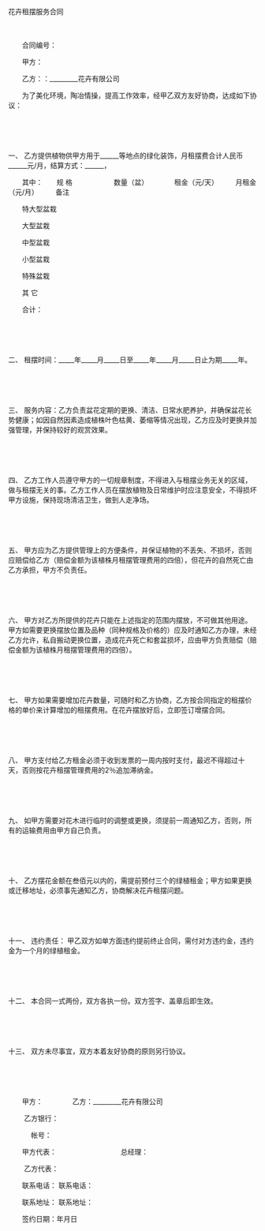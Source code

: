 



花卉租摆服务合同



 

　　

　　合同编号：　　

　　甲方：

　　乙方：：_________花卉有限公司　　

　　为了美化环境，陶冶情操，提高工作效率，经甲乙双方友好协商，达成如下协议：

　　

　　

一、
乙方提供植物供甲方用于______等地点的绿化装饰，月租摆费合计人民币______元/月，结算方式：______，

　　其中：　　规 格　　　　　　数量（盆）　　　　 租金（元/天）　　　月租金（元/月）　　　备注 

　　特大型盆栽 

　　大型盆栽 

　　中型盆栽 

　　小型盆栽 

　　特殊盆栽 

　　其 它 

　　合计：

　　

　　

二、
租摆时间：_____年_____月_____日至_____年_____月_____日止为期_____年。

　　

　　

三、
服务内容：乙方负责盆花定期的更换、清洁、日常水肥养护，并确保盆花长势健康；如因自然因素造成植株叶色枯黄、萎缩等情况出现，乙方应及时更换并加强管理，并保持较好的观赏效果。

　　

　　

四、
乙方工作人员遵守甲方的一切规章制度，不得进入与租摆业务无关的区域，做与租摆无关的事。乙方工作人员在摆放植物及日常维护时应注意安全，不得损坏甲方设施，保持现场清洁卫生，做到人走净场。

　　

　　

五、
甲方应为乙方提供管理上的方便条件，并保证植物的不丢失、不损坏，否则应赔偿给乙方（赔偿金额为该植株月租摆管理费用的四倍），但花卉的自然死亡由乙方承担，甲方不负责任。

　　

　　

六、
甲方对乙方所提供的花卉只能在上述指定的范围内摆放，不可做其他用途。甲方如需要更换摆放位置及品种（同种规格及价格的）应及时通知乙方办理，未经乙方允许，私自搬动更换位置，造成花卉死亡和套盆损坏，应由甲方负责赔偿（赔偿金额为该植株月租摆管理费用的四倍）。

　　

　　

七、
甲方如果需要增加花卉数量，可随时和乙方协商，乙方按合同指定的租摆价格的单价来计算增加的租摆费用。在花卉摆放好后，立即签订增摆合同。

　　

　　

八、
甲方支付给乙方租金必须于收到发票的一周内按时支付，最迟不得超过十天，否则按花卉租摆管理费用的2％追加滞纳金。

　　

　　

九、
如甲方需要对花木进行临时的调整或更换，须提前一周通知乙方，否则，所有的运输费用由甲方自己负责。

　　

　　

十、
乙方摆花金额在叁佰元以内的，需提前预付三个的绿植租金；甲方如果更换或迁移地址，必须事先通知乙方，协商解决花卉租摆问题。

　　

　　

十一、
违约责任： 甲乙双方如单方面违约提前终止合同，需付对方违约金，违约金为一个月的绿植租金。

　　

　　

十二、
本合同一式两份，双方各执一份。双方签字、盖章后即生效。

　　

　　

十三、
双方未尽事宜，双方本着友好协商的原则另行协议。

　　

　　

　　甲方：　　　　 乙方：_________花卉有限公司

　　 乙方银行：

　　　 帐号：

　　甲方代表： 　　　　　　　　　总经理：

　　 乙方代表：

　　联系电话： 联系电话：

　　联系地址： 联系地址：

　　签约日期：年月日
